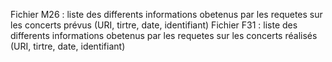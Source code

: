 Fichier M26 : liste des differents informations obetenus par les requetes sur les concerts prévus (URI, tirtre, date, identifiant)
Fichier F31 : liste des differents informations obetenus par les requetes sur les concerts réalisés (URI, tirtre, date, identifiant)